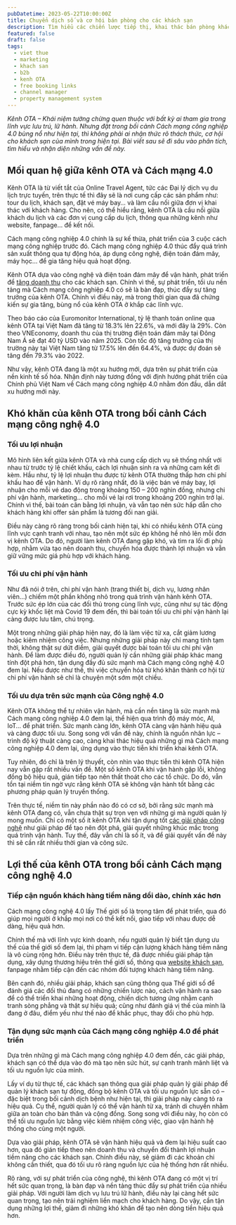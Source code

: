 ```yaml
---
pubDatetime: 2023-05-22T10:00:00Z
title: Chuyển dịch số và cơ hội bán phòng cho các khách sạn
description: Tìm hiểu các chiến lược tiếp thị, khai thác bán phòng khách sạn hiệu quả trong chuỗi bài viết sau của nhavantuonglai để áp dụng và đem lại hiệu quả thiết thực cho giải pháp của bạn.
featured: false
draft: false
tags:
  - viet thue
  - marketing
  - khach san
  - b2b
  - kenh OTA
  - free booking links
  - channel manager
  - property management system
---
```


_Kênh OTA – Khái niệm tưởng chừng quen thuộc với bất kỳ ai tham gia trong lĩnh vực lưu trú, lữ hành. Nhưng đặt trong bối cảnh Cách mạng công nghiệp 4.0 bùng nổ như hiện tại, thì không phải ai nhận thức rõ thách thức, cơ hội cho khách sạn của mình trong hiện tại. Bài viết sau sẽ đi sâu vào phân tích, tìm hiểu và nhận diện những vấn đề này._

## Mối quan hệ giữa kênh OTA và Cách mạng 4.0

Kênh OTA là từ viết tắt của Online Travel Agent, tức các Đại lý dịch vụ du lịch trực tuyến, trên thực tế thì đây sẽ là nơi cung cấp các sản phẩm như: tour du lịch, khách sạn, đặt vé máy bay… và làm cầu nối giữa đơn vị khai thác với khách hàng. Cho nên, có thể hiểu rằng, kênh OTA là cầu nối giữa khách du lịch và các đơn vị cung cấp du lịch, thông qua những kênh như website, fanpage… để kết nối.

Cách mạng công nghiệp 4.0 chính là sự kế thừa, phát triển của 3 cuộc cách mạng công nghiệp trước đó. Cách mạng công nghiệp 4.0 thúc đẩy quá trình sản xuất thông qua tự động hóa, áp dụng công nghệ, điện toán đám mây, máy học… để gia tăng hiệu quả hoạt động.

Kênh OTA dựa vào công nghệ và điện toán đám mây để vận hành, phát triển để [tăng doanh thu](https://nhavantuonglai.com/posts/) cho các khách sạn. Chính vì thế, sự phát triển, tối ưu nền tảng mà Cách mạng công nghiệp 4.0 có sẽ là bàn đạp, thúc đẩy sự tăng trưởng của kênh OTA. Chính vì điều này, mà trong thời gian qua đã chứng kiến sự gia tăng, bùng nổ của kênh OTA ở khắp các lĩnh vực.

Theo báo cáo của Euromonitor International, tỷ lệ thanh toán online qua kênh OTA tại Việt Nam đã tăng từ 18.3% lên 22.6%, và mới đây là 29%. Còn theo VNEconomy, doanh thu của thị trường điện toán đám mây tại Đông Nam Á sẽ đạt 40 tỷ USD vào năm 2025. Còn tốc độ tăng trưởng của thị trường này tại Việt Nam tăng từ 17.5% lên đến 64.4%, và được dự đoán sẽ tăng đến 79.3% vào 2022.

Như vậy, kênh OTA đang là một xu hướng mới, dựa trên sự phát triển của nền kinh tế số hóa. Nhận định này tương đồng với định hướng phát triển của Chính phủ Việt Nam về Cách mạng công nghiệp 4.0 nhằm đón đầu, dẫn dắt xu hướng mới này.

## Khó khăn của kênh OTA trong bối cảnh Cách mạng công nghệ 4.0

### Tối ưu lợi nhuận

Mô hình liên kết giữa kênh OTA và nhà cung cấp dịch vụ sẽ thống nhất với nhau từ trước tỷ lệ chiết khấu, cách lợi nhuận sinh ra và những cam kết đi kèm. Hầu như, tỷ lệ lợi nhuận thu được từ kênh OTA thường thấp hơn chi phí khấu hao để vận hành. Ví dụ rõ ràng nhất, đó là việc bán vé máy bay, lợi nhuận cho mỗi vé dao động trong khoảng 150 – 200 nghìn đồng, nhưng chi phí vận hành, marketing… cho mỗi vé lại rơi trong khoảng 200 nghìn trở lại. Chính vì thế, bài toán cân bằng lợi nhuận, và vẫn tạo nên sức hấp dẫn cho khách hàng khi offer sản phẩm là tương đối nan giải.

Điều này càng rõ ràng trong bối cảnh hiện tại, khi có nhiều kênh OTA cùng lĩnh vực cạnh tranh với nhau, tạo nên một sức ép không hề nhỏ lên mỗi đơn vị kênh OTA. Do đó, người làm kênh OTA đang gặp khó, và tìm ra lối đi phù hợp, nhằm vừa tạo nên doanh thu, chuyển hóa được thành lợi nhuận và vẫn giữ vững mức giá phù hợp với khách hàng.

### Tối ưu chi phí vận hành

Như đã nói ở trên, chi phí vận hành (trang thiết bị, dịch vụ, lương nhân viên…) chiếm một phần không nhỏ trong quá trình vận hành kênh OTA. Trước sức ép lớn của các đối thủ trong cùng lĩnh vực, cũng như sự tác động cực kỳ khốc liệt mà Covid 19 đem đến, thì bài toán tối ưu chi phí vận hành lại càng được lưu tâm, chú trọng.

Một trong những giải pháp hiện nay, đó là làm việc từ xa, cắt giảm lương hoặc kiêm nhiệm công việc. Nhưng những giải pháp này chỉ mang tính tạm thời, không thật sự dứt điểm, giải quyết được bài toán tối ưu chi phí vận hành. Để làm được điều đó, người quản lý cần những giải pháp khác mang tính đột phá hơn, tận dụng đầy đủ sức mạnh mà Cách mạng công nghệ 4.0 đem lại. Nếu được như thế, thì việc chuyển hóa từ khó khăn thành cơ hội từ chi phí vận hành sẽ chỉ là chuyện một sớm một chiều.

### Tối ưu dựa trên sức mạnh của Công nghệ 4.0

Kênh OTA không thể tự nhiên vận hành, mà cần nền tảng là sức mạnh mà Cách mạng công nghiệp 4.0 đem lại, thể hiện qua trình độ máy móc, AI, IoT… để phát triển. Sức mạnh càng lớn, kênh OTA càng vận hành hiệu quả và càng được tối ưu. Song song với vấn đề này, chính là nguồn nhân lực – trình độ kỹ thuật càng cao, càng khai thác hiệu quả những gì mà Cách mạng công nghiệp 4.0 đem lại, ứng dụng vào thực tiễn khi triển khai kênh OTA.

Tuy nhiên, đó chỉ là trên lý thuyết, còn nhìn vào thực tiễn thì kênh OTA hiện nay vẫn gặp rất nhiều vấn đề. Một số kênh OTA khi vận hành gặp lỗi, không đồng bộ hiệu quả, gián tiếp tạo nên thất thoát cho các tổ chức. Do đó, vẫn tồn tại niềm tin ngờ vực rằng kênh OTA sẽ không vận hành tốt bằng các phương pháp quản lý truyền thống.

Trên thực tế, niềm tin này phần nào đó có cơ sở, bởi rằng sức mạnh mà kênh OTA đang có, vẫn chưa thật sự trọn vẹn với những gì mà người quản lý mong muốn. Chỉ có một số ít kênh OTA khi tận dụng tốt [các giải pháp công nghệ](https://nhavantuonglai.com/posts/) như giải pháp để tạo nên đột phá, giải quyết những khúc mắc trong quá trình vận hành. Tuy thế, đây vẫn chỉ là số ít, và để giải quyết vấn đề này thì sẽ cần rất nhiều thời gian và công sức.

## Lợi thế của kênh OTA trong bối cảnh Cách mạng công nghệ 4.0

### Tiếp cận nguồn khách hàng tiềm năng dồi dào, chính xác hơn

Cách mạng công nghệ 4.0 lấy Thế giới số là trọng tâm để phát triển, qua đó giúp mọi người ở khắp mọi nơi có thể kết nối, giao tiếp với nhau được dễ dàng, hiệu quả hơn.

Chính thế mà với lĩnh vực kinh doanh, nếu người quản lý biết tận dụng ưu thế của thế giới số đem lại, thì phạm vi tiếp cận lượng khách hàng tiềm năng là vô cùng rộng hớn. Điều này trên thực tế, đã được nhiều giải pháp tận dụng, xây dựng thương hiệu trên thế giới số, thông qua [website khách sạn](https://nhavantuonglai.com/posts/), fanpage nhằm tiếp cận đến các nhóm đối tượng khách hàng tiềm năng.

Bên cạnh đó, nhiều giải pháp, khách sạn cũng thông qua Thế giới số để đánh giá các đối thủ đang có những chiến lược nào, cách vận hành ra sao để có thể triển khai những hoạt động, chiến dịch tương ứng nhằm cạnh tranh sòng phẳng và thật sự hiệu quả; cũng như đánh giá vị thế của mình là đang ở đâu, điểm yếu như thế nào để khắc phục, thay đổi cho phù hợp.

### Tận dụng sức mạnh của Cách mạng công nghiệp 4.0 để phát triển

Dựa trên những gì mà Cách mạng công nghiệp 4.0 đem đến, các giải pháp, khách sạn có thể dựa vào đó mà tạo nên sức hút, sự cạnh tranh mãnh liệt và tối ưu nguồn lực của mình.

Lấy ví dụ từ thực tế, các khách sạn thông qua giải pháp quản lý giải pháp để quản lý khách sạn tự động, đồng bộ kênh OTA và tối ưu nguồn lực sẵn có – đặc biệt trong bối cảnh dịch bệnh như hiện tại, thì giải pháp này càng tỏ ra hiệu quả. Cụ thể, người quản lý có thể vận hành từ xa, tránh di chuyển nhằm giữa an toàn cho bản thân và cộng đồng. Song song với điều này, họ còn có thể tối ưu nguồn lực bằng việc kiêm nhiệm công việc, giao vận hành hệ thống cho cùng một người.

Dựa vào giải pháp, kênh OTA sẽ vận hành hiệu quả và đem lại hiệu suất cao hơn, qua đó gián tiếp theo nên doanh thu và chuyển đổi thành lợi nhuận tiềm năng cho các khách sạn. Chính điều này, sẽ giảm đi các khoản chi không cần thiết, qua đó tối ưu rõ ràng nguồn lực của hệ thống hơn rất nhiều.

Rõ ràng, với sự phát triển của công nghệ, thì kênh OTA đang có một vị trí hết sức quan trọng, là bàn đạp và nền tảng thúc đẩy sự phát triển của nhiều giải pháp. Với người làm dịch vụ lưu trú lữ hành, điều này lại càng hết sức quan trọng, tạo nên trải nghiệm liền mạch cho khách hàng. Do vậy, cần tận dụng những lợi thế, giảm đi những khó khăn để tạo nên dòng tiền hiệu quả hơn.

